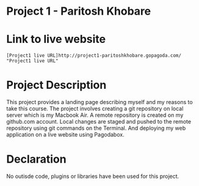 <h1> Project 1 - Paritosh Khobare</h1>

# Link to live website

    [Project1 live URL]http://project1-paritoshkhobare.gopagoda.com/ "Project1 live URL"

# Project Description
 This project provides a landing page describing myself and my reasons to take this course. The project involves creating a git repository on local server which is my Macbook Air. A remote repository is created on my github.com account. Local changes are staged and pushed to the remote repository using git commands on the Terminal. And deploying my web application on a live website using Pagodabox.

# Declaration
No outisde code, plugins or libraries have been used for this project.
 
 

